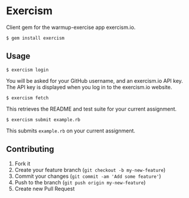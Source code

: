 # Exercism

Client gem for the warmup-exercise app exercism.io.

    $ gem install exercism

## Usage

    $ exercism login

You will be asked for your GitHub username, and an exercism.io API key. The
API key is displayed when you log in to the exercism.io website.

    $ exercism fetch

This retrieves the README and test suite for your current assignment.

    $ exercism submit example.rb

This submits `example.rb` on your current assignment.

## Contributing

1. Fork it
2. Create your feature branch (`git checkout -b my-new-feature`)
3. Commit your changes (`git commit -am 'Add some feature'`)
4. Push to the branch (`git push origin my-new-feature`)
5. Create new Pull Request
